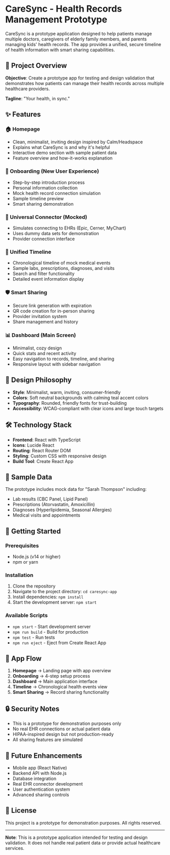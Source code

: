 # CareSync - Health Records Management Prototype

CareSync is a prototype application designed to help patients manage multiple doctors, caregivers of elderly family members, and parents managing kids' health records. The app provides a unified, secure timeline of health information with smart sharing capabilities.

## 🎯 Project Overview

**Objective**: Create a prototype app for testing and design validation that demonstrates how patients can manage their health records across multiple healthcare providers.

**Tagline**: "Your health, in sync."

## ✨ Features

### 🏠 Homepage
- Clean, minimalist, inviting design inspired by Calm/Headspace
- Explains what CareSync is and why it's helpful
- Interactive demo section with sample patient data
- Feature overview and how-it-works explanation

### 🚀 Onboarding (New User Experience)
- Step-by-step introduction process
- Personal information collection
- Mock health record connection simulation
- Sample timeline preview
- Smart sharing demonstration

### 🔗 Universal Connector (Mocked)
- Simulates connecting to EHRs (Epic, Cerner, MyChart)
- Uses dummy data sets for demonstration
- Provider connection interface

### 📅 Unified Timeline
- Chronological timeline of mock medical events
- Sample labs, prescriptions, diagnoses, and visits
- Search and filter functionality
- Detailed event information display

### 🛡️ Smart Sharing
- Secure link generation with expiration
- QR code creation for in-person sharing
- Provider invitation system
- Share management and history

### 📊 Dashboard (Main Screen)
- Minimalist, cozy design
- Quick stats and recent activity
- Easy navigation to records, timeline, and sharing
- Responsive layout with sidebar navigation

## 🎨 Design Philosophy

- **Style**: Minimalist, warm, inviting, consumer-friendly
- **Colors**: Soft neutral backgrounds with calming teal accent colors
- **Typography**: Rounded, friendly fonts for trust-building
- **Accessibility**: WCAG-compliant with clear icons and large touch targets

## 🛠️ Technology Stack

- **Frontend**: React with TypeScript
- **Icons**: Lucide React
- **Routing**: React Router DOM
- **Styling**: Custom CSS with responsive design
- **Build Tool**: Create React App

## 🧪 Sample Data

The prototype includes mock data for "Sarah Thompson" including:
- Lab results (CBC Panel, Lipid Panel)
- Prescriptions (Atorvastatin, Amoxicillin)
- Diagnoses (Hyperlipidemia, Seasonal Allergies)
- Medical visits and appointments

## 🚀 Getting Started

### Prerequisites
- Node.js (v14 or higher)
- npm or yarn

### Installation
1. Clone the repository
2. Navigate to the project directory: `cd caresync-app`
3. Install dependencies: `npm install`
4. Start the development server: `npm start`

### Available Scripts
- `npm start` - Start development server
- `npm run build` - Build for production
- `npm test` - Run tests
- `npm run eject` - Eject from Create React App

## 📱 App Flow

1. **Homepage** → Landing page with app overview
2. **Onboarding** → 4-step setup process
3. **Dashboard** → Main application interface
4. **Timeline** → Chronological health events view
5. **Smart Sharing** → Record sharing functionality

## 🔒 Security Notes

- This is a prototype for demonstration purposes only
- No real EHR connections or actual patient data
- HIPAA-inspired design but not production-ready
- All sharing features are simulated

## 🎯 Future Enhancements

- Mobile app (React Native)
- Backend API with Node.js
- Database integration
- Real EHR connector development
- User authentication system
- Advanced sharing controls

## 📄 License

This project is a prototype for demonstration purposes. All rights reserved.

---

**Note**: This is a prototype application intended for testing and design validation. It does not handle real patient data or provide actual healthcare services.
